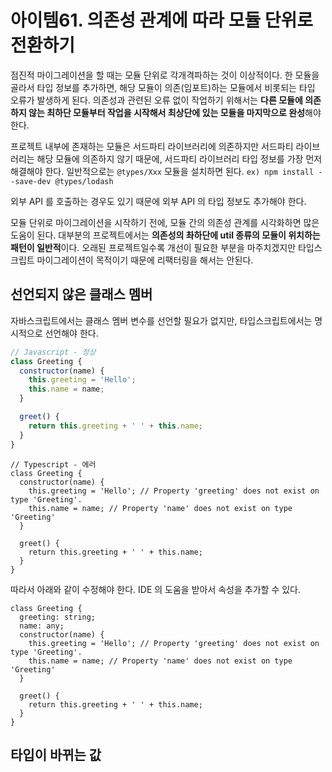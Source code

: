# 아이템61. 의존성 관계에 따라 모듈 단위로 전환하기

점진적 마이그레이션을 할 때는 모듈 단위로 각개격파하는 것이 이상적이다. 한 모듈을 골라서 타입 정보를 추가하면, 해당 모듈이 의존(임포트)하는 모듈에서 비롯되는 타입 오류가 발생하게 된다. 의존성과 관련된 오류 없이 작업하기 위해서는 **다른 모듈에 의존하지 않는 최하단 모듈부터 작업을 시작해서 최상단에 있는 모듈을 마지막으로 완성**해야 한다.

프로젝트 내부에 존재하는 모듈은 서드파티 라이브러리에 의존하지만 서드파티 라이브러리는 해당 모듈에 의존하지 않기 때문에, 서드파티 라이브러리 타입 정보를 가장 먼저 해결해야 한다. 일반적으로는 `@types/Xxx` 모듈을 설치하면 된다. `ex) npm install --save-dev @types/lodash`

외부 API 를 호출하는 경우도 있기 때문에 외부 API 의 타입 정보도 추가해야 한다.

모듈 단위로 마이그레이션을 시작하기 전에, 모듈 간의 의존성 관계를 시각화하면 많은 도움이 된다. 대부분의 프로젝트에서는 **의존성의 촤하단에 util 종류의 모듈이 위치하는 패턴이 일반적**이다. 오래된 프로젝트일수록 개선이 필요한 부분을 마주치겠지만 타입스크립트 마이그레이션이 목적이기 때문에 리팩터링을 해서는 안된다.

## 선언되지 않은 클래스 멤버

자바스크립트에서는 클래스 멤버 변수를 선언할 필요가 없지만, 타입스크립트에서는 명시적으로 선언해야 한다.

```jsx
// Javascript - 정상
class Greeting {
  constructor(name) {
    this.greeting = 'Hello';
    this.name = name;
  }

  greet() {
    return this.greeting + ' ' + this.name;
  }
}
```

```tsx
// Typescript - 에러
class Greeting {
  constructor(name) {
    this.greeting = 'Hello'; // Property 'greeting' does not exist on type 'Greeting'.
    this.name = name; // Property 'name' does not exist on type 'Greeting'
  }

  greet() {
    return this.greeting + ' ' + this.name;
  }
}
```

따라서 아래와 같이 수정해야 한다. IDE 의 도움을 받아서 속성을 추가할 수 있다.

```tsx
class Greeting {
  greeting: string;
  name: any;
  constructor(name) {
    this.greeting = 'Hello'; // Property 'greeting' does not exist on type 'Greeting'.
    this.name = name; // Property 'name' does not exist on type 'Greeting'
  }

  greet() {
    return this.greeting + ' ' + this.name;
  }
}
```

## 타입이 바뀌는 값
